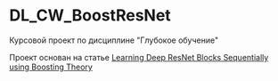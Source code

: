 # DL_CW_BoostResNet
Курсовой проект по дисциплине "Глубокое обучение"      

Проект основан на статье [Learning Deep ResNet Blocks Sequentially using Boosting Theory](https://arxiv.org/abs/1706.04964)
